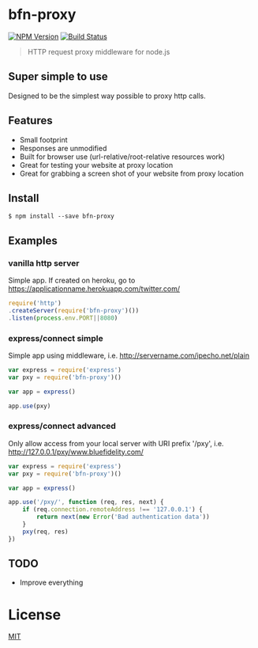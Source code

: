 # bfn-proxy

[![NPM Version][npm-image]][npm-url]
[![Build Status][travis-image]][travis-url]

> HTTP request proxy middleware for node.js

## Super simple to use

Designed to be the simplest way possible to proxy http calls.

## Features

  * Small footprint
  * Responses are unmodified
  * Built for browser use (url-relative/root-relative resources work)
  * Great for testing your website at proxy location
  * Great for grabbing a screen shot of your website from proxy location

## Install

```
$ npm install --save bfn-proxy
```

## Examples

### vanilla http server

Simple app.  If created on heroku, go to https://applicationname.herokuapp.com/twitter.com/

```js
require('http')
.createServer(require('bfn-proxy')())
.listen(process.env.PORT||8080)
```

### express/connect simple

Simple app using middleware, i.e. http://servername.com/ipecho.net/plain

```js
var express = require('express')
var pxy = require('bfn-proxy')()

var app = express()

app.use(pxy)
```

### express/connect advanced

Only allow access from your local server with URI prefix '/pxy', i.e. http://127.0.0.1/pxy/www.bluefidelity.com/

```js
var express = require('express')
var pxy = require('bfn-proxy')()

var app = express()

app.use('/pxy/', function (req, res, next) {
	if (req.connection.remoteAddress !== '127.0.0.1') {
		return next(new Error('Bad authentication data'))
	}
	pxy(req, res) 
})
```
  
## TODO

- Improve everything

# License

[MIT](LICENSE)

[npm-image]: https://img.shields.io/npm/v/bfn-proxy.svg
[npm-url]: https://npmjs.org/package/bfn-proxy
[travis-image]: https://img.shields.io/travis/BlueFidelity/bfn-proxy/master.svg
[travis-url]: https://travis-ci.org/BlueFidelity/bfn-proxy

